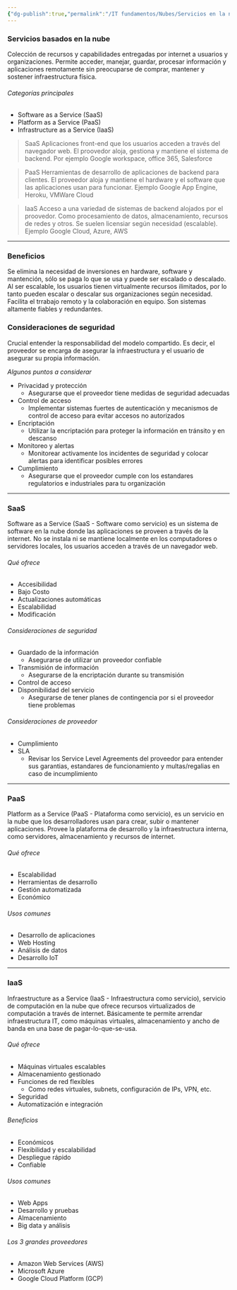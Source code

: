```yaml
---
{"dg-publish":true,"permalink":"/IT fundamentos/Nubes/Servicios en la nube/"}
---
```


### Servicios basados en la nube

Colección de recursos y capabilidades entregadas por internet a usuarios y organizaciones. Permite acceder, manejar, guardar, procesar información y aplicaciones remotamente sin preocuparse de comprar, mantener y sostener infraestructura física.

###### Categorías principales
- Software as a Service (SaaS)
- Platform as a Service (PaaS)
- Infrastructure as a Service (IaaS)


> SaaS
Aplicaciones front-end que los usuarios acceden a través del navegador web. El proovedor aloja, gestiona y mantiene el sistema de backend. Por ejemplo Google workspace, office 365, Salesforce

> PaaS
Herramientas de desarrollo de aplicaciones de backend para clientes. 
El proveedor aloja y mantiene el hardware y el software que las aplicaciones usan para funcionar.
Ejemplo Google App Engine, Heroku, VMWare Cloud

> IaaS
Acceso a una variedad de sistemas de backend alojados por el proovedor. Como procesamiento de datos, almacenamiento, recursos de redes y otros. Se suelen licensiar según necesidad (escalable).
Ejemplo Google Cloud, Azure, AWS

---

### Beneficios
Se elimina la necesidad de inversiones en hardware, software y mantención, sólo se paga lo que se usa y puede ser escalado o descalado.
Al ser escalable, los usuarios tienen virtualmente recursos ilimitados, por lo tanto pueden escalar o descalar sus organizaciones según necesidad.
Facilita el trrabajo remoto y la colaboración en equipo.
Son sistemas altamente fiables y redundantes.

### Consideraciones de seguridad
Crucial entender la responsabilidad del modelo compartido. Es decir, el proveedor se encarga de asegurar la infraestructura y el usuario de asegurar su propia información.

_Algunos puntos a considerar_
- Privacidad y protección
  - Asegurarse que el proveedor tiene medidas de seguridad adecuadas
- Control de acceso
  - Implementar sistemas fuertes de autenticación y mecanismos de control de acceso para evitar accesos no autorizados
- Encriptación
  - Utilizar la encriptación para proteger la información en tránsito y en descanso
- Monitoreo y alertas
  - Monitorear activamente los incidentes de seguridad y colocar alertas para identificar posibles errores
- Cumplimiento
  - Asegurarse que el proveedor cumple con los estandares regulatorios e industriales para tu organización

---

### SaaS
Software as a Service (SaaS - Software como servicio) es un sistema de software en la nube donde las aplicaciones se proveen a través de la internet.
No se instala ni se mantiene localmente en los computadores o servidores locales, los usuarios acceden a través de un navegador web.

###### Qué ofrece
- Accesibilidad
- Bajo Costo
- Actualizaciones automáticas
- Escalabilidad
- Modificación

###### Consideraciones de seguridad
- Guardado de la información
  - Asegurarse de utilizar un proveedor confiable
- Transmisión de información
  - Asegurarse de la encriptación durante su transmisión
- Control de acceso
- Disponibilidad del servicio
  - Asegurarse de tener planes de contingencia por si el proveedor tiene problemas

###### Consideraciones de proveedor
- Cumplimiento
- SLA
  - Revisar los Service Level Agreements del proveedor para entender sus garantias, estandares de funcionamiento y multas/regalias en caso de incumplimiento

---

### PaaS
Platform as a Service (PaaS - Plataforma como servicio), es un servicio en la nube que los desarrolladores usan para crear, subir o mantener aplicaciones.
Provee la plataforma de desarrollo y la infraestructura interna, como servidores, almacenamiento y recursos de internet.

###### Qué ofrece
- Escalabilidad
- Herramientas de desarrollo
- Gestión automatizada
- Económico

###### Usos comunes
- Desarrollo de aplicaciones
- Web Hosting
- Análisis de datos
- Desarrollo IoT

---

### IaaS
Infraestructure as a Service (IaaS - Infraestructura como servicio), servicio de computación en la nube que ofrece recursos virtualizados de computación a través de internet. Básicamente te permite arrendar infraestructura IT, como máquinas virtuales, almacenamiento y ancho de banda en una base de pagar-lo-que-se-usa.

###### Qué ofrece
- Máquinas virtuales escalables
- Almacenamiento gestionado
- Funciones de red flexibles
  - Como redes virtuales, subnets, configuración de IPs, VPN, etc.
- Seguridad
- Automatización e integración

###### Beneficios
- Económicos
- Flexibilidad y escalabilidad
- Despliegue rápido
- Confiable

###### Usos comunes
- Web Apps
- Desarrollo y pruebas
- Almacenamiento
- Big data y análisis

###### Los 3 grandes proveedores
- Amazon Web Services (AWS)
- Microsoft Azure
- Google Cloud Platform (GCP)